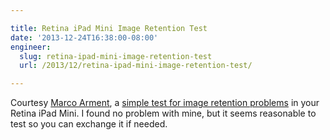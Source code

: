 ```yaml
---

title: Retina iPad Mini Image Retention Test
date: '2013-12-24T16:38:00-08:00'
engineer:
  slug: retina-ipad-mini-image-retention-test
  url: /2013/12/retina-ipad-mini-image-retention-test/

---
```


Courtesy [Marco Arment](http://www.marco.org/), a [simple test for image retention problems][1] in your Retina iPad Mini. I found no problem with mine, but it seems reasonable to test so you can exchange it if needed.

[1]: http://www.marco.org/rmbp-irtest.html
